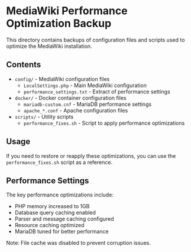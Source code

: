 # MediaWiki Performance Optimization Backup

This directory contains backups of configuration files and scripts used to optimize the MediaWiki installation.

## Contents

- `config/` - MediaWiki configuration files
  - `LocalSettings.php` - Main MediaWiki configuration
  - `performance_settings.txt` - Extract of performance settings
- `docker/` - Docker container configuration files
  - `mariadb-custom.cnf` - MariaDB performance settings
  - `apache_*.conf` - Apache configuration files
- `scripts/` - Utility scripts
  - `performance_fixes.sh` - Script to apply performance optimizations

## Usage

If you need to restore or reapply these optimizations, you can use the `performance_fixes.sh` script as a reference.

## Performance Settings

The key performance optimizations include:
- PHP memory increased to 1GB
- Database query caching enabled
- Parser and message caching configured
- Resource caching optimized
- MariaDB tuned for better performance

Note: File cache was disabled to prevent corruption issues.
